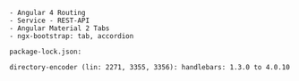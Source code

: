 

    - Angular 4 Routing
    - Service - REST-API
    - Angular Material 2 Tabs
    - ngx-bootstrap: tab, accordion

    package-lock.json:

    directory-encoder (lin: 2271, 3355, 3356): handlebars: 1.3.0 to 4.0.10

